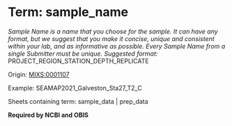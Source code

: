 # Term: sample_name  

*Sample Name is a name that you choose for the sample. It can have any format, but we suggest that you make it concise, unique and consistent within your lab, and as informative as possible. Every Sample Name from a single Submitter must be unique. Suggested format:* PROJECT_REGION_STATION_DEPTH_REPLICATE  

Origin: [MIXS:0001107](https://w3id.org/mixs/0001107)  

Example: SEAMAP2021_Galveston_Sta27_T2_C  

Sheets containing term: sample_data | prep_data  

**Required by NCBI and OBIS** 
